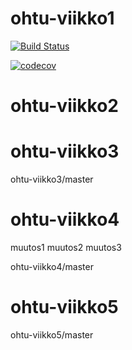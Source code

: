 # ohtu-viikko1

[![Build Status](https://travis-ci.org/Jsos17/ohtu-viikko1.svg?branch=master)](https://travis-ci.org/Jsos17/ohtu-viikko1)

[![codecov](https://codecov.io/gh/Jsos17/ohtu-viikko1/branch/master/graph/badge.svg)](https://codecov.io/gh/Jsos17/ohtu-viikko1)

# ohtu-viikko2

# ohtu-viikko3
ohtu-viikko3/master

# ohtu-viikko4

muutos1
muutos2
muutos3

ohtu-viikko4/master

# ohtu-viikko5
ohtu-viikko5/master
